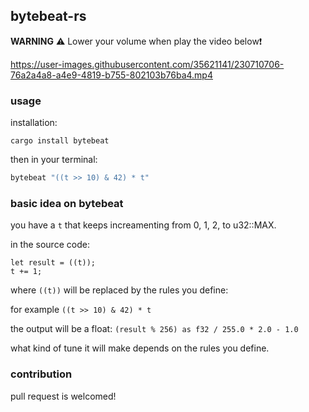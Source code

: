 ## bytebeat-rs

**WARNING** ⚠️ Lower your volume when play the video below❗️

https://user-images.githubusercontent.com/35621141/230710706-76a2a4a8-a4e9-4819-b755-802103b76ba4.mp4

### usage

installation:

`cargo install bytebeat`

then in your terminal:

```sh
bytebeat "((t >> 10) & 42) * t"
```

### basic idea on bytebeat

you have a `t` that keeps increamenting from 0, 1, 2, to u32::MAX.

in the source code:

```
let result = ((t));
t += 1;
```

where `((t))` will be replaced by the rules you define:

for example `((t >> 10) & 42) * t`

the output will be a float: `(result % 256) as f32 / 255.0 * 2.0 - 1.0`

what kind of tune it will make depends on the rules you define.

### contribution

pull request is welcomed!
